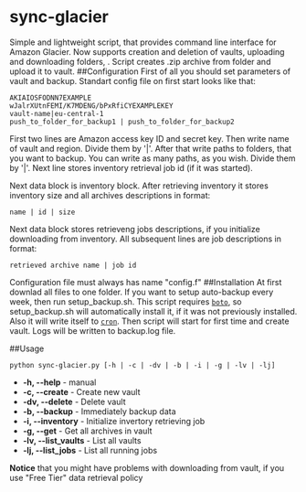 # sync-glacier
Simple and lightweight script, that provides command line interface for Amazon Glacier. Now supports creation and deletion of vaults, uploading and downloading folders, . Script creates .zip archive from folder and upload it to vault.
##Configuration
First of all you should set parameters of vault and backup. Standart config file on first start looks like that:
```
AKIAIOSFODNN7EXAMPLE
wJalrXUtnFEMI/K7MDENG/bPxRfiCYEXAMPLEKEY
vault-name|eu-central-1
push_to_folder_for_backup1 | push_to_folder_for_backup2
```
First two lines are Amazon access key ID and secret key.
Then write name of vault and region. Divide them by '|'.
After that write paths to folders, that you want to backup. You can write as many paths, as you wish.  Divide them by '|'.
Next line stores inventory retrieval job id (if it was started).

Next data block is inventory block. 
After retrieving inventory it stores inventory size and all archives descriptions in format:
```
name | id | size
```

Next data block stores retrieveng jobs descriptions, if you initialize downloading from inventory.
All subsequent lines are job descriptions in format:
```
retrieved archive name | job id
```

Сonfiguration file must always has name "config.f"
##Installation
At first downlad all files to one folder. If you want to setup auto-backup every week, then run setup_backup.sh.
This script requires [`boto`](https://github.com/boto/boto), so setup_backup.sh will automatically install it, if it was not previously installed.
Also it will write itself to [`cron`](https://wikipedia.org/wiki/Cron).
Then script will start for first time and create vault. Logs will be written to backup.log file.

##Usage
```
python sync-glacier.py [-h | -c | -dv | -b | -i | -g | -lv | -lj]
```
* **-h,  --help**         - manual
* **-c,  --create**       - Create new vault
* **-dv, --delete**       - Delete vault
* **-b,  --backup**       - Immediately backup data
* **-i,  --inventory**    - Initialize invertory retrieving job
* **-g,  --get**          - Get all archives in vault
* **-lv, --list_vaults**  - List all vaults
* **-lj, --list_jobs**    - List all running jobs

**Notice** that you might have problems with downloading from vault, if you use "Free Tier" data retrieval policy

